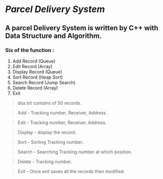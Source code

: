 # *Parcel Delivery System*

## A parcel Delivery System is written by C++ with Data Structure and Algorithm.

### Six of the function :

1. Add Record (Queue)
2. Edit Record (Array)
3. Display Record (Queue)
4. Sort Record (Heap Sort)
5. Search Record (Jump Search)
6. Delete Record (Array)
7. Exit 

>dsa.txt contains of 50 records.

>Add - Tracking number, Receiver, Address.

>Edit - Tracking number, Receiver, Address.

>Display - display the record.

>Sort - Sorting Tracking number.

>Search - Searching Tracking number at which position.

>Delete - Tracking number.

>Exit - Once exit saves all the records then modified.



